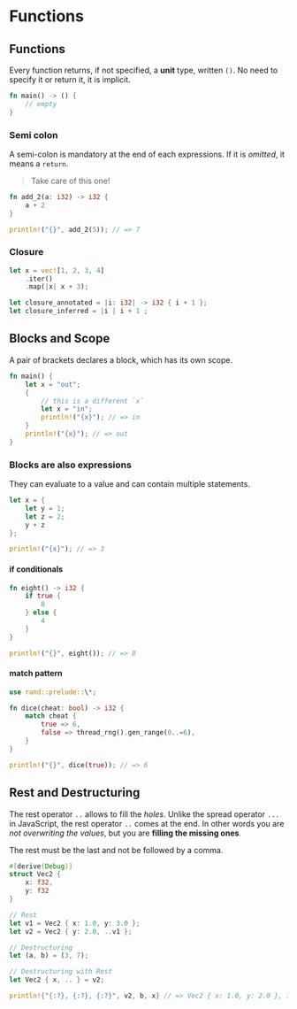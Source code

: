 # Functions

## Functions

Every function returns, if not specified, a **unit** type, written `()`. No need to specify it or return it, it is implicit.

```rust
fn main() -> () {
    // empty
}
```

### Semi colon

A semi-colon is mandatory at the end of each expressions. If it is _omitted_, it means a `return`.

> Take care of this one!

```rust
fn add_2(a: i32) -> i32 {
    a + 2
}

println!("{}", add_2(5)); // => 7
```

### Closure

```rust
let x = vec![1, 2, 3, 4]
    .iter()
    .map(|x| x + 3);

let closure_annotated = |i: i32| -> i32 { i + 1 };
let closure_inferred = |i | i + 1 ;
```

## Blocks and Scope

A pair of brackets declares a block, which has its own scope.

```rust
fn main() {
    let x = "out";
    {
        // this is a different `x`
        let x = "in";
        println!("{x}"); // => in
    }
    println!("{x}"); // => out
}
```

### Blocks are also expressions

They can evaluate to a value and can contain multiple statements.

```rust
let x = {
    let y = 1;
    let z = 2;
    y + z
};

println!("{x}"); // => 3
```

#### if conditionals

```rust
fn eight() -> i32 {
    if true {
        8
    } else {
        4
    }
}

println!("{}", eight()); // => 8
```

#### match pattern

```rust
use rand::prelude::\*;

fn dice(cheat: bool) -> i32 {
    match cheat {
        true => 6,
        false => thread_rng().gen_range(0..=6),
    }
}

println!("{}", dice(true)); // => 6
```

## Rest and Destructuring

The rest operator `..` allows to fill the _holes_. Unlike the spread operator `...` in JavaScript, the rest operator `..` comes at the end. In other words you are _not overwriting the values_, but you are **filling the missing ones**.

The rest must be the last and not be followed by a comma.

```rust
#[derive(Debug)]
struct Vec2 {
    x: f32,
    y: f32
}

// Rest
let v1 = Vec2 { x: 1.0, y: 3.0 };
let v2 = Vec2 { y: 2.0, ..v1 };

// Destructuring
let (a, b) = (3, 7);

// Destructuring with Rest
let Vec2 { x, .. } = v2;

println!{"{:?}, {:?}, {:?}", v2, b, x} // => Vec2 { x: 1.0, y: 2.0 }, 7, 1.0
```
